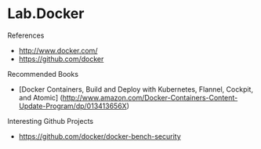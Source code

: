 # Lab.Docker

References
* http://www.docker.com/ 
* https://github.com/docker 


Recommended Books
* [Docker Containers, Build and Deploy with Kubernetes, Flannel, Cockpit, and Atomic] (http://www.amazon.com/Docker-Containers-Content-Update-Program/dp/013413656X)


Interesting Github Projects
* https://github.com/docker/docker-bench-security 


